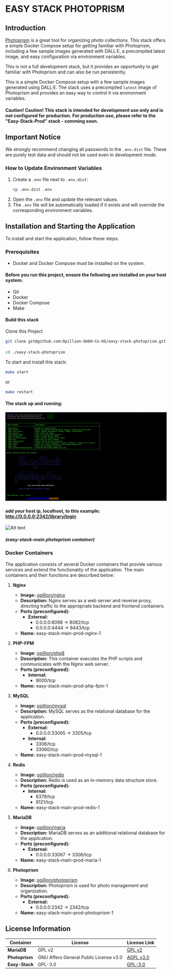 # EASY STACK PHOTOPRISM

## Introduction
[Photoprism](https://github.com/photoprism/photoprism) is a great tool for organizing photo collections. This stack offers a simple Docker Compose setup for getting familiar with Photoprism, including a few sample images generated with DALL·E, a precompiled latest image, and easy configuration via environment variables.

This is not a full development stack, but it provides an opportunity to get familiar with Photoprism and can also be run persistently.

This is a simple Docker Compose setup with a few sample images generated using DALL·E. The stack uses a precompiled `latest` image of Photoprism and provides an easy way to control it via environment variables.

#### Caution! Caution! This stack is intended for development use only and is not configured for production. For production use, please refer to the "Easy-Stack-Prod" stack - comming soon.

## Important Notice

We strongly recommend changing all passwords in the `.env.dist` file. These are purely test data and should not be used even in development mode.

### How to Update Environment Variables

1. Create a `.env` file next to `.env.dist`:
   ```sh
   cp .env.dist .env
   ```
2. Open the `.env` file and update the relevant values.
3. The `.env` file will be automatically loaded if it exists and will override the corresponding environment variables.


## Installation and Starting the Application
To install and start the application, follow these steps:

### Prerequisites
- Docker and Docker Compose must be installed on the system.

#### Before you run this project, ensure the following are installed on your host system:

- Git
- Docker
- Docker Compose
- Make

#### Build this stack

Clone this Project

```sh
git clone git@github.com:Opillion-GmbH-Co-KG/easy-stack-photoprism.git

cd ./easy-stack-photoprism

 ```

To start and install this stack:

```sh
make start
 ```
or

```sh
make restart
```

#### The stack up and running:

![Alt text](.makefile/assets/stack.png?raw=true" "The stack")

#### add your host ip, localhost, to this example: http://0.0.0.0:2342/library/login
![Alt text](.makefile/assets/photoprism.png?raw=true" "Photoprism")
##### (easy-stack-main photoprism container)

### Docker Containers
The application consists of several Docker containers that provide various services and extend the functionality of the application. The main containers and their functions are described below:

1. **Nginx**
    - **Image:** [opillion/nginx](https://hub.docker.com/repository/docker/opillion/nginx)
    - **Description:** Nginx serves as a web server and reverse proxy, directing traffic to the appropriate backend and frontend containers.
    - **Ports (preconfigured):**
        - **External:**
            - 0.0.0.0:8098 -> 8082/tcp
            - 0.0.0.0:4444 -> 8443/tcp
    - **Name:** easy-stack-main-prod-nginx-1

2. **PHP-FPM**
    - **Image:** [opillion/php8](https://hub.docker.com/repository/docker/opillion/php8)
    - **Description:** This container executes the PHP scripts and communicates with the Nginx web server.
    - **Ports (preconfigured):**
        - **Internal:**
            - 9000/tcp
    - **Name:** easy-stack-main-prod-php-fpm-1

3. **MySQL**
    - **Image:** [opillion/mysql](https://hub.docker.com/repository/docker/opillion/mysql)
    - **Description:** MySQL serves as the relational database for the application.
    - **Ports (preconfigured):**
        - **External:**
            - 0.0.0.0:33065 -> 3305/tcp
        - **Internal:**
            - 3306/tcp
            - 33060/tcp
    - **Name:** easy-stack-main-prod-mysql-1

4. **Redis**
    - **Image:** [opillion/redis](https://hub.docker.com/repository/docker/opillion/redis)
    - **Description:** Redis is used as an in-memory data structure store.
    - **Ports (preconfigured):**
        - **Internal:**
            - 6379/tcp
            - 9121/tcp
    - **Name:** easy-stack-main-prod-redis-1

5. **MariaDB**
    - **Image:** [opillion/maria](https://hub.docker.com/repository/docker/opillion/maria)
    - **Description:** MariaDB serves as an additional relational database for the application.
    - **Ports (preconfigured):**
        - **External:**
            - 0.0.0.0:33067 -> 3306/tcp
    - **Name:** easy-stack-main-prod-maria-1

6. **Photoprism**
    - **Image:** [opillion/photoprism](https://hub.docker.com/repository/docker/opillion/photoprism)
    - **Description:** Photoprism is used for photo management and organization.
    - **Ports (preconfigured):**
        - **External:**
            - 0.0.0.0:2342 -> 2342/tcp
    - **Name:** easy-stack-main-prod-photoprism-1

## License Information

| Container      | License                                  | License Link                                                     |
|----------------|------------------------------------------|------------------------------------------------------------------|
| **MariaDB**    | GPL v2                                   | [GPL v2](https://www.gnu.org/licenses/old-licenses/gpl-2.0.html) |
| **Photoprism** | GNU Affero General Public License v3.0   | [AGPL v3.0](https://github.com/photoprism/photoprism)            |
| **Easy-Stack** | GPL-3.0                                  | [GPL-3.0](https://www.gnu.org/licenses/gpl-3.0.html)             |


